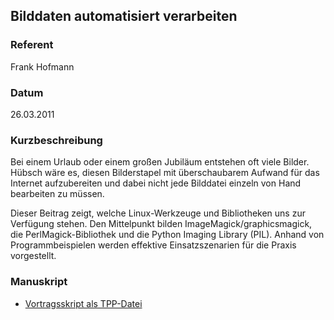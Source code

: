 ## Bilddaten automatisiert verarbeiten


### Referent
Frank Hofmann

### Datum
26.03.2011

### Kurzbeschreibung
Bei einem Urlaub oder einem großen Jubiläum entstehen oft viele Bilder. Hübsch
wäre es, diesen Bilderstapel mit überschaubarem Aufwand für das Internet
aufzubereiten und dabei nicht jede Bilddatei einzeln von Hand bearbeiten zu
müssen.

Dieser Beitrag zeigt, welche Linux-Werkzeuge und Bibliotheken uns zur Verfügung
stehen. Den Mittelpunkt bilden ImageMagick/graphicsmagick, die
PerlMagick-Bibliothek und die Python Imaging Library (PIL). Anhand von
Programmbeispielen werden effektive Einsatzszenarien für die Praxis
vorgestellt.

### Manuskript
* [Vortragsskript als TPP-Datei](/download/Vortraege/vortrag.tpp)
